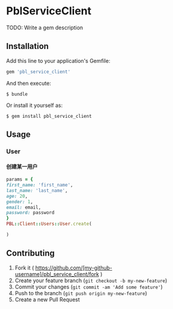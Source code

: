 # PblServiceClient

TODO: Write a gem description

## Installation

Add this line to your application's Gemfile:

```ruby
gem 'pbl_service_client'
```

And then execute:

    $ bundle

Or install it yourself as:

    $ gem install pbl_service_client

## Usage

### User

#### 创建某一用户

``` ruby
params = {
first_name: 'first_name', 
last_name: 'last_name', 
age: 20, 
gender: 1, 
email: email,
password: password
}
PBL::Client::Users::User.create(

)
```



## Contributing

1. Fork it ( https://github.com/[my-github-username]/pbl_service_client/fork )
2. Create your feature branch (`git checkout -b my-new-feature`)
3. Commit your changes (`git commit -am 'Add some feature'`)
4. Push to the branch (`git push origin my-new-feature`)
5. Create a new Pull Request
